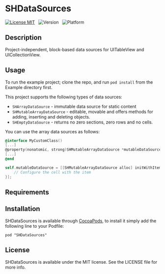 # SHDataSources

[![License MIT](https://go-shields.herokuapp.com/license-MIT-blue.png)](https://github.com/Blackjacx/SHDataSources/blob/master/LICENSE) &nbsp;
![Version](http://cocoapod-badges.herokuapp.com/v/SHDataSources/badge.png) &nbsp;
![Platform](http://cocoapod-badges.herokuapp.com/p/SHDataSources/badge.png) &nbsp;

## Description

Project-independent, block-based data sources for UITableView and UICollectionView.

## Usage

To run the example project; clone the repo, and run `pod install` from the Example directory first.

This project supports the following types of data sources:

* `SHArrayDataSource` - immutable data source for static content
* `SHMutableArrayDataSource` - editable, movable and offers methods for adding, inserting and deleting objects.
* `SHEmptyDataSource` - returns no zero sections, zero rows and no cells. 

You can use the array data sources as follows:

``` objective-c
@interface MyCustomClass()
[...]
@property(nonatomic, strong)SHMutableArrayDataSource *mutableDataSource;
[...]
@end

self.mutableDataSource = [[SHMutableArrayDataSource alloc] initWithItems:itemList cellIdentifier:@"CELL_ID" configureCellWithItemBlock:^(MyCustomCellObject *cell, MyCustomItemObject *item) {
    // Configure the cell with the item
}];
```

## Requirements

## Installation

SHDataSources is available through [CocoaPods](http://cocoapods.org), to install
it simply add the following line to your Podfile:

    pod "SHDataSources"

## License

SHDataSources is available under the MIT license. See the LICENSE file for more info.

